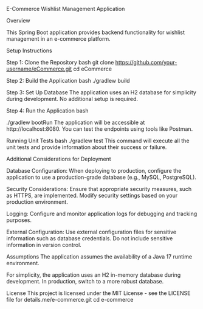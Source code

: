 E-Commerce Wishlist Management Application

Overview

This Spring Boot application provides backend functionality for wishlist management in an e-commerce platform.

Setup Instructions

Step 1: Clone the Repository
bash
git clone https://github.com/your-username/eCommerce.git
cd eCommerce

Step 2: Build the Application
bash
./gradlew build

Step 3: Set Up Database
The application uses an H2 database for simplicity during development. No additional setup is required.

Step 4: Run the Application
bash

./gradlew bootRun
The application will be accessible at http://localhost:8080. You can test the endpoints using tools like Postman.

Running Unit Tests
bash
./gradlew test
This command will execute all the unit tests and provide information about their success or failure.

Additional Considerations for Deployment

Database Configuration: When deploying to production, configure the application to use a production-grade database (e.g., MySQL, PostgreSQL).

Security Considerations: Ensure that appropriate security measures, such as HTTPS, are implemented. Modify security settings based on your production environment.

Logging: Configure and monitor application logs for debugging and tracking purposes.

External Configuration: Use external configuration files for sensitive information such as database credentials. Do not include sensitive information in version control.

Assumptions
The application assumes the availability of a Java 17 runtime environment.

For simplicity, the application uses an H2 in-memory database during development. In production, switch to a more robust database.

License
This project is licensed under the MIT License - see the LICENSE file for details.me/e-commerce.git
cd e-commerce
